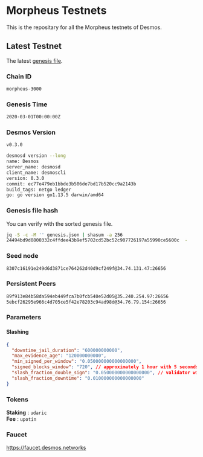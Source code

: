 # Morpheus Testnets

This is the repositary for all the Morpheus testnets of Desmos.

## Latest Testnet

The latest [genesis file](3000/genesis.json).

### Chain ID

```sh
morpheus-3000
```

### Genesis Time

```sh
2020-03-01T00:00:00Z
```

### Desmos Version

```sh
v0.3.0
```

```sh
desmosd version --long
name: Desmos
server_name: desmosd
client_name: desmoscli
version: 0.3.0
commit: ec77e479eb1bbde3b506de7bd17b520cc9a2143b
build_tags: netgo ledger
go: go version go1.13.5 darwin/amd64
```

### Genesis file hash

You can verify with the sorted genesis file.

```sh
jq -S -c -M '' genesis.json | shasum -a 256
24494bd9d0800332c4ffdee43b9ef5702cd52bc52c907726197a55990ce5600c  -
```

### Seed node

```sh
8307c16191e249d6d3871ce764262d40d9cf249f@34.74.131.47:26656
```

### Persistent Peers

```sh
89f913e84b58da594eb449fca7b0fcb540e52d05@35.240.254.97:26656
5ebcf26295e966c4d705ce5f42e78203c94ad98d@34.76.79.154:26656
```

### Parameters

#### Slashing

```json
{
  "downtime_jail_duration": "600000000000",
  "max_evidence_age": "120000000000",
  "min_signed_per_window": "0.050000000000000000",
  "signed_blocks_window": "720", // approximately 1 hour with 5 seconds block
  "slash_fraction_double_sign": "0.050000000000000000", // validator will be jailed for downtime if missing 684 blocks in 1 hour
  "slash_fraction_downtime": "0.010000000000000000"
}
```

### Tokens

__Staking__ : `udaric` \
__Fee__ : `upotin`

### Faucet

https://faucet.desmos.networks
